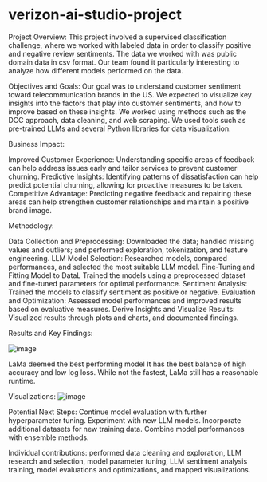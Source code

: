 # verizon-ai-studio-project

Project Overview:
This project involved a supervised classification challenge, where we worked with labeled data in order to classify positive and negative review sentiments. 
The data we worked with was public domain data in csv format. Our team found it particularly interesting to analyze how different models performed on the data.


Objectives and Goals:
Our goal was to understand customer sentiment toward telecommunication brands in the US.
We expected to visualize key insights into the factors that play into customer sentiments, and how to improve based on these insights.
We worked using methods such as the DCC approach, data cleaning, and web scraping. We used tools such as pre-trained LLMs and several Python libraries for data visualization.


Business Impact:

Improved Customer Experience:
Understanding specific areas of feedback can help address issues early and tailor services to prevent customer churning.
Predictive Insights:
Identifying patterns of dissatisfaction can help predict potential churning, allowing for proactive measures to be taken.
Competitive Advantage:
Predicting negative feedback and repairing these areas can help strengthen customer relationships and maintain a positive brand image.


Methodology:

Data Collection and Preprocessing: Downloaded the data; handled missing values and outliers; and performed exploration, tokenization, and feature engineering.
LLM Model Selection: Researched models, compared performances, and selected the most suitable LLM model.
Fine-Tuning and Fitting Model to DataL Trained the models using a preprocessed dataset and fine-tuned parameters for optimal performance.
Sentiment Analysis: Trained the models to classify sentiment as positive or negative.
Evaluation and Optimization: Assessed model performances and improved results based on evaluative measures.
Derive Insights and Visualize Results: Visualized results through plots and charts, and documented findings.


Results and Key Findings:
 
![image](https://github.com/user-attachments/assets/a84c332e-92cd-453f-92d8-306bc5657a2f)


LaMa deemed the best performing model
It has the best balance of high accuracy and low log loss.
While not the fastest, LaMa still has a reasonable runtime.


Visualizations:
![image](https://github.com/user-attachments/assets/7eb0fe7c-91db-4de6-a20c-54e07042c54d)


Potential Next Steps:
Continue model evaluation with further hyperparameter tuning.
Experiment with new LLM models.
Incorporate additional datasets for new training data.
Combine model performances with ensemble methods.


Individual contributions: performed data cleaning and exploration, LLM research and selection, model parameter tuning, LLM sentiment analysis training, model evaluations and optimizations, and mapped visualizations. 


